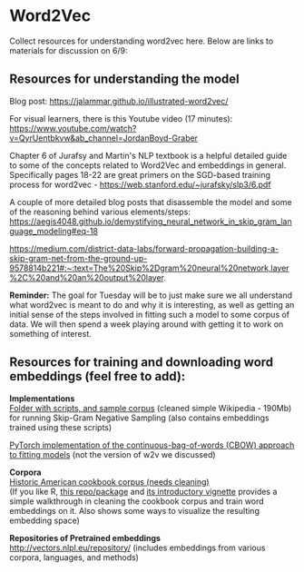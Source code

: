 # Word2Vec

Collect resources for understanding word2vec here. Below are links to materials for discussion on 6/9:

## Resources for understanding the model


Blog post: https://jalammar.github.io/illustrated-word2vec/

For visual learners, there is this Youtube video (17 minutes): https://www.youtube.com/watch?v=QyrUentbkvw&ab_channel=JordanBoyd-Graber

Chapter 6 of Jurafsy and Martin's NLP textbook is a helpful detailed guide to some of the concepts related to Word2Vec and embeddings in general. Specifically pages 18-22 are great primers on the SGD-based training process for word2vec - https://web.stanford.edu/~jurafsky/slp3/6.pdf

A couple of more detailed blog posts that disassemble the model and some of the reasoning behind various elements/steps:
https://aegis4048.github.io/demystifying_neural_network_in_skip_gram_language_modeling#eq-18

https://medium.com/district-data-labs/forward-propagation-building-a-skip-gram-net-from-the-ground-up-9578814b221#:~:text=The%20Skip%2Dgram%20neural%20network,layer%2C%20and%20an%20output%20layer.


**Reminder:** The goal for Tuesday will be to just make sure we all understand what word2vec is meant to do and why it is interesting, as well as getting an initial sense of the steps involved in fitting such a model to some corpus of data. We will then spend a week playing around with getting it to work on something of interest. 



## Resources for training and downloading word embeddings (feel free to add):

**Implementations**  
[Folder with scripts, and sample corpus](https://uwprod-my.sharepoint.com/:f:/g/personal/borman_wisc_edu/EvzWE5VMOYtEs6-kUk7lhnoBUOQXrNZuWdiGcnuKl3V2vg?e=QYaMKF) (cleaned simple Wikipedia - 190Mb) for running Skip-Gram Negative Sampling (also contains embeddings trained using these scripts)

[PyTorch implementation of the continuous-bag-of-words (CBOW) approach to fitting models](https://rguigoures.github.io/word2vec_pytorch/) (not the version of w2v we discussed)

**Corpora**  
[Historic American cookbook corpus (needs cleaning)](https://archive.lib.msu.edu/dinfo/feedingamerica/)  
(If you like R, [this repo/package](https://github.com/bmschmidt/wordVectors) and [its introductory vignette](https://github.com/bmschmidt/wordVectors/blob/master/vignettes/introduction.Rmd) provides a simple walkthrough in cleaning the cookbook corpus and train word embeddings on it. Also shows some ways to visualize the resulting embedding space)


**Repositories of Pretrained embeddings**  
http://vectors.nlpl.eu/repository/ (includes embeddings from various corpora, languages, and methods)

